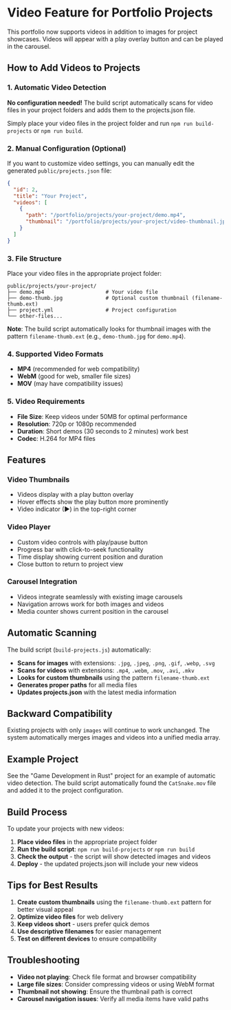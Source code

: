 # Video Feature for Portfolio Projects

This portfolio now supports videos in addition to images for project showcases. Videos will appear with a play overlay button and can be played in the carousel.

## How to Add Videos to Projects

### 1. Automatic Video Detection

**No configuration needed!** The build script automatically scans for video files in your project folders and adds them to the projects.json file.

Simply place your video files in the project folder and run `npm run build-projects` or `npm run build`.

### 2. Manual Configuration (Optional)

If you want to customize video settings, you can manually edit the generated `public/projects.json` file:

```json
{
  "id": 2,
  "title": "Your Project",
  "videos": [
    {
      "path": "/portfolio/projects/your-project/demo.mp4",
      "thumbnail": "/portfolio/projects/your-project/video-thumbnail.jpg"
    }
  ]
}
```

### 3. File Structure

Place your video files in the appropriate project folder:

```
public/projects/your-project/
├── demo.mp4                    # Your video file
├── demo-thumb.jpg              # Optional custom thumbnail (filename-thumb.ext)
├── project.yml                 # Project configuration
└── other-files...
```

**Note**: The build script automatically looks for thumbnail images with the pattern `filename-thumb.ext` (e.g., `demo-thumb.jpg` for `demo.mp4`).

### 4. Supported Video Formats

- **MP4** (recommended for web compatibility)
- **WebM** (good for web, smaller file sizes)
- **MOV** (may have compatibility issues)

### 5. Video Requirements

- **File Size**: Keep videos under 50MB for optimal performance
- **Resolution**: 720p or 1080p recommended
- **Duration**: Short demos (30 seconds to 2 minutes) work best
- **Codec**: H.264 for MP4 files

## Features

### Video Thumbnails

- Videos display with a play button overlay
- Hover effects show the play button more prominently
- Video indicator (▶) in the top-right corner

### Video Player

- Custom video controls with play/pause button
- Progress bar with click-to-seek functionality
- Time display showing current position and duration
- Close button to return to project view

### Carousel Integration

- Videos integrate seamlessly with existing image carousels
- Navigation arrows work for both images and videos
- Media counter shows current position in the carousel

## Automatic Scanning

The build script (`build-projects.js`) automatically:

- **Scans for images** with extensions: `.jpg`, `.jpeg`, `.png`, `.gif`, `.webp`, `.svg`
- **Scans for videos** with extensions: `.mp4`, `.webm`, `.mov`, `.avi`, `.mkv`
- **Looks for custom thumbnails** using the pattern `filename-thumb.ext`
- **Generates proper paths** for all media files
- **Updates projects.json** with the latest media information

## Backward Compatibility

Existing projects with only `images` will continue to work unchanged. The system automatically merges images and videos into a unified media array.

## Example Project

See the "Game Development in Rust" project for an example of automatic video detection. The build script automatically found the `CatSnake.mov` file and added it to the project configuration.

## Build Process

To update your projects with new videos:

1. **Place video files** in the appropriate project folder
2. **Run the build script**: `npm run build-projects` or `npm run build`
3. **Check the output** - the script will show detected images and videos
4. **Deploy** - the updated projects.json will include your new videos

## Tips for Best Results

1. **Create custom thumbnails** using the `filename-thumb.ext` pattern for better visual appeal
2. **Optimize video files** for web delivery
3. **Keep videos short** - users prefer quick demos
4. **Use descriptive filenames** for easier management
5. **Test on different devices** to ensure compatibility

## Troubleshooting

- **Video not playing**: Check file format and browser compatibility
- **Large file sizes**: Consider compressing videos or using WebM format
- **Thumbnail not showing**: Ensure the thumbnail path is correct
- **Carousel navigation issues**: Verify all media items have valid paths
